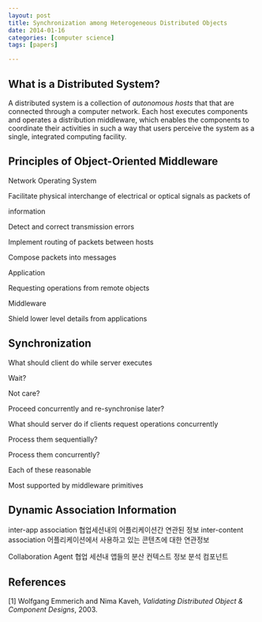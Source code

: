 ```yaml
---
layout: post
title: Synchronization among Heterogeneous Distributed Objects
date: 2014-01-16
categories: [computer science]
tags: [papers]

---
```


What is a Distributed System?
--

A distributed system is a collection of *autonomous hosts* that that are connected through a computer network. Each host executes components and operates a distribution middleware, which enables the components to coordinate their activities in such a way that users perceive the system as a single, integrated computing facility.

Principles of Object-Oriented Middleware
--

Network Operating System

Facilitate physical interchange of electrical or optical signals as packets of 

information

Detect and correct transmission errors

Implement routing of packets between hosts

Compose packets into messages

Application 

Requesting operations from remote objects

Middleware

Shield lower level details from applications


Synchronization
--

What should client do while server executes

Wait?

Not care?

Proceed concurrently and re-synchronise later?

What should server do if clients request operations concurrently

Process them sequentially?

Process them concurrently?

Each of these reasonable

Most supported by middleware primitives

Dynamic Association Information
--

inter-app association
  협업세션내의 어플리케이션간 연관된 정보
inter-content association
  어플리케이션에서 사용하고 있는 콘텐츠에 대한 연관정보
  
  
Collaboration Agent
  협업 세션내 앱들의 분산 컨텍스트 정보 분석 컴포넌트
  
References
--
[1] Wolfgang Emmerich and Nima Kaveh, *Validating Distributed Object & Component Designs*, 2003. 